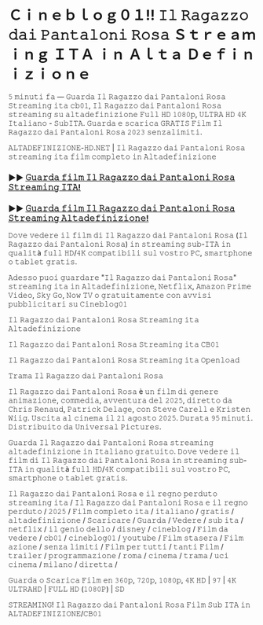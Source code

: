 # Ｃｉｎｅｂｌｏｇ０１!! 𝙸𝚕 𝚁𝚊𝚐𝚊𝚣𝚣𝚘 𝚍𝚊𝚒 𝙿𝚊𝚗𝚝𝚊𝚕𝚘𝚗𝚒 𝚁𝚘𝚜𝚊 Ｓｔｒｅａｍｉｎｇ ＩＴＡ ｉｎ Ａｌｔａ Ｄｅｆｉｎｉｚｉｏｎｅ

𝟻 𝚖𝚒𝚗𝚞𝚝𝚒 𝚏𝚊 — 𝙶𝚞𝚊𝚛𝚍𝚊 𝙸𝚕 𝚁𝚊𝚐𝚊𝚣𝚣𝚘 𝚍𝚊𝚒 𝙿𝚊𝚗𝚝𝚊𝚕𝚘𝚗𝚒 𝚁𝚘𝚜𝚊 𝚂𝚝𝚛𝚎𝚊𝚖𝚒𝚗𝚐 𝚒𝚝𝚊 𝚌𝚋𝟶𝟷, 𝙸𝚕 𝚁𝚊𝚐𝚊𝚣𝚣𝚘 𝚍𝚊𝚒 𝙿𝚊𝚗𝚝𝚊𝚕𝚘𝚗𝚒 𝚁𝚘𝚜𝚊 𝚜𝚝𝚛𝚎𝚊𝚖𝚒𝚗𝚐 𝚜𝚞 𝚊𝚕𝚝𝚊𝚍𝚎𝚏𝚒𝚗𝚒𝚣𝚒𝚘𝚗𝚎 𝙵𝚞𝚕𝚕 𝙷𝙳 𝟷𝟶𝟾𝟶𝚙, 𝚄𝙻𝚃𝚁𝙰 𝙷𝙳 𝟺𝙺 𝙸𝚝𝚊𝚕𝚒𝚊𝚗𝚘 - 𝚂𝚞𝚋𝙸𝚃𝙰. 𝙶𝚞𝚊𝚛𝚍𝚊 𝚎 𝚜𝚌𝚊𝚛𝚒𝚌𝚊 𝙶𝚁𝙰𝚃𝙸𝚂 𝙵𝚒𝚕𝚖 𝙸𝚕 𝚁𝚊𝚐𝚊𝚣𝚣𝚘 𝚍𝚊𝚒 𝙿𝚊𝚗𝚝𝚊𝚕𝚘𝚗𝚒 𝚁𝚘𝚜𝚊 𝟸𝟶𝟸𝟹 𝚜𝚎𝚗𝚣𝚊𝚕𝚒𝚖𝚒𝚝𝚒.

𝙰𝙻𝚃𝙰𝙳𝙴𝙵𝙸𝙽𝙸𝚉𝙸𝙾𝙽𝙴-𝙷𝙳.𝙽𝙴𝚃 | 𝙸𝚕 𝚁𝚊𝚐𝚊𝚣𝚣𝚘 𝚍𝚊𝚒 𝙿𝚊𝚗𝚝𝚊𝚕𝚘𝚗𝚒 𝚁𝚘𝚜𝚊 𝚜𝚝𝚛𝚎𝚊𝚖𝚒𝚗𝚐 𝚒𝚝𝚊 𝚏𝚒𝚕𝚖 𝚌𝚘𝚖𝚙𝚕𝚎𝚝𝚘 𝚒𝚗 𝙰𝚕𝚝𝚊𝚍𝚎𝚏𝚒𝚗𝚒𝚣𝚒𝚘𝚗𝚎

### ►► [𝙶𝚞𝚊𝚛𝚍𝚊 𝚏𝚒𝚕𝚖 𝙸𝚕 𝚁𝚊𝚐𝚊𝚣𝚣𝚘 𝚍𝚊𝚒 𝙿𝚊𝚗𝚝𝚊𝚕𝚘𝚗𝚒 𝚁𝚘𝚜𝚊 𝚂𝚝𝚛𝚎𝚊𝚖𝚒𝚗𝚐 𝙸𝚃𝙰!](https://tinyurl.com/58v9hms8)

### ►► [𝙶𝚞𝚊𝚛𝚍𝚊 𝚏𝚒𝚕𝚖 𝙸𝚕 𝚁𝚊𝚐𝚊𝚣𝚣𝚘 𝚍𝚊𝚒 𝙿𝚊𝚗𝚝𝚊𝚕𝚘𝚗𝚒 𝚁𝚘𝚜𝚊 𝚂𝚝𝚛𝚎𝚊𝚖𝚒𝚗𝚐 𝙰𝚕𝚝𝚊𝚍𝚎𝚏𝚒𝚗𝚒𝚣𝚒𝚘𝚗𝚎!](https://tinyurl.com/58v9hms8)

𝙳𝚘𝚟𝚎 𝚟𝚎𝚍𝚎𝚛𝚎 𝚒𝚕 𝚏𝚒𝚕𝚖 𝚍𝚒 𝙸𝚕 𝚁𝚊𝚐𝚊𝚣𝚣𝚘 𝚍𝚊𝚒 𝙿𝚊𝚗𝚝𝚊𝚕𝚘𝚗𝚒 𝚁𝚘𝚜𝚊 (𝙸𝚕 𝚁𝚊𝚐𝚊𝚣𝚣𝚘 𝚍𝚊𝚒 𝙿𝚊𝚗𝚝𝚊𝚕𝚘𝚗𝚒 𝚁𝚘𝚜𝚊) 𝚒𝚗 𝚜𝚝𝚛𝚎𝚊𝚖𝚒𝚗𝚐 𝚜𝚞𝚋-𝙸𝚃𝙰 𝚒𝚗 𝚚𝚞𝚊𝚕𝚒𝚝à 𝚏𝚞𝚕𝚕 𝙷𝙳/𝟺𝙺 𝚌𝚘𝚖𝚙𝚊𝚝𝚒𝚋𝚒𝚕𝚒 𝚜𝚞𝚕 𝚟𝚘𝚜𝚝𝚛𝚘 𝙿𝙲, 𝚜𝚖𝚊𝚛𝚝𝚙𝚑𝚘𝚗𝚎 𝚘 𝚝𝚊𝚋𝚕𝚎𝚝 𝚐𝚛𝚊𝚝𝚒𝚜.

𝙰𝚍𝚎𝚜𝚜𝚘 𝚙𝚞𝚘𝚒 𝚐𝚞𝚊𝚛𝚍𝚊𝚛𝚎 "𝙸𝚕 𝚁𝚊𝚐𝚊𝚣𝚣𝚘 𝚍𝚊𝚒 𝙿𝚊𝚗𝚝𝚊𝚕𝚘𝚗𝚒 𝚁𝚘𝚜𝚊" 𝚜𝚝𝚛𝚎𝚊𝚖𝚒𝚗𝚐 𝚒𝚝𝚊 𝚒𝚗 𝙰𝚕𝚝𝚊𝚍𝚎𝚏𝚒𝚗𝚒𝚣𝚒𝚘𝚗𝚎, 𝙽𝚎𝚝𝚏𝚕𝚒𝚡, 𝙰𝚖𝚊𝚣𝚘𝚗 𝙿𝚛𝚒𝚖𝚎 𝚅𝚒𝚍𝚎𝚘, 𝚂𝚔𝚢 𝙶𝚘, 𝙽𝚘𝚠 𝚃𝚅 𝚘 𝚐𝚛𝚊𝚝𝚞𝚒𝚝𝚊𝚖𝚎𝚗𝚝𝚎 𝚌𝚘𝚗 𝚊𝚟𝚟𝚒𝚜𝚒 𝚙𝚞𝚋𝚋𝚕𝚒𝚌𝚒𝚝𝚊𝚛𝚒 𝚜𝚞 𝙲𝚒𝚗𝚎𝚋𝚕𝚘𝚐𝟶𝟷

𝙸𝚕 𝚁𝚊𝚐𝚊𝚣𝚣𝚘 𝚍𝚊𝚒 𝙿𝚊𝚗𝚝𝚊𝚕𝚘𝚗𝚒 𝚁𝚘𝚜𝚊 𝚂𝚝𝚛𝚎𝚊𝚖𝚒𝚗𝚐 𝚒𝚝𝚊 𝙰𝚕𝚝𝚊𝚍𝚎𝚏𝚒𝚗𝚒𝚣𝚒𝚘𝚗𝚎

𝙸𝚕 𝚁𝚊𝚐𝚊𝚣𝚣𝚘 𝚍𝚊𝚒 𝙿𝚊𝚗𝚝𝚊𝚕𝚘𝚗𝚒 𝚁𝚘𝚜𝚊 𝚂𝚝𝚛𝚎𝚊𝚖𝚒𝚗𝚐 𝚒𝚝𝚊 𝙲𝙱𝟶𝟷

𝙸𝚕 𝚁𝚊𝚐𝚊𝚣𝚣𝚘 𝚍𝚊𝚒 𝙿𝚊𝚗𝚝𝚊𝚕𝚘𝚗𝚒 𝚁𝚘𝚜𝚊 𝚂𝚝𝚛𝚎𝚊𝚖𝚒𝚗𝚐 𝚒𝚝𝚊 𝙾𝚙𝚎𝚗𝚕𝚘𝚊𝚍

𝚃𝚛𝚊𝚖𝚊 𝙸𝚕 𝚁𝚊𝚐𝚊𝚣𝚣𝚘 𝚍𝚊𝚒 𝙿𝚊𝚗𝚝𝚊𝚕𝚘𝚗𝚒 𝚁𝚘𝚜𝚊

𝙸𝚕 𝚁𝚊𝚐𝚊𝚣𝚣𝚘 𝚍𝚊𝚒 𝙿𝚊𝚗𝚝𝚊𝚕𝚘𝚗𝚒 𝚁𝚘𝚜𝚊 è 𝚞𝚗 𝚏𝚒𝚕𝚖 𝚍𝚒 𝚐𝚎𝚗𝚎𝚛𝚎 𝚊𝚗𝚒𝚖𝚊𝚣𝚒𝚘𝚗𝚎, 𝚌𝚘𝚖𝚖𝚎𝚍𝚒𝚊, 𝚊𝚟𝚟𝚎𝚗𝚝𝚞𝚛𝚊 𝚍𝚎𝚕 𝟸𝟶𝟸𝟻, 𝚍𝚒𝚛𝚎𝚝𝚝𝚘 𝚍𝚊 𝙲𝚑𝚛𝚒𝚜 𝚁𝚎𝚗𝚊𝚞𝚍, 𝙿𝚊𝚝𝚛𝚒𝚌𝚔 𝙳𝚎𝚕𝚊𝚐𝚎, 𝚌𝚘𝚗 𝚂𝚝𝚎𝚟𝚎 𝙲𝚊𝚛𝚎𝚕𝚕 𝚎 𝙺𝚛𝚒𝚜𝚝𝚎𝚗 𝚆𝚒𝚒𝚐. 𝚄𝚜𝚌𝚒𝚝𝚊 𝚊𝚕 𝚌𝚒𝚗𝚎𝚖𝚊 𝚒𝚕 𝟸𝟷 𝚊𝚐𝚘𝚜𝚝𝚘 𝟸𝟶𝟸𝟻. 𝙳𝚞𝚛𝚊𝚝𝚊 𝟿𝟻 𝚖𝚒𝚗𝚞𝚝𝚒. 𝙳𝚒𝚜𝚝𝚛𝚒𝚋𝚞𝚒𝚝𝚘 𝚍𝚊 𝚄𝚗𝚒𝚟𝚎𝚛𝚜𝚊𝚕 𝙿𝚒𝚌𝚝𝚞𝚛𝚎𝚜.

𝙶𝚞𝚊𝚛𝚍𝚊 𝙸𝚕 𝚁𝚊𝚐𝚊𝚣𝚣𝚘 𝚍𝚊𝚒 𝙿𝚊𝚗𝚝𝚊𝚕𝚘𝚗𝚒 𝚁𝚘𝚜𝚊 𝚜𝚝𝚛𝚎𝚊𝚖𝚒𝚗𝚐 𝚊𝚕𝚝𝚊𝚍𝚎𝚏𝚒𝚗𝚒𝚣𝚒𝚘𝚗𝚎 𝚒𝚗 𝙸𝚝𝚊𝚕𝚒𝚊𝚗𝚘 𝚐𝚛𝚊𝚝𝚞𝚒𝚝𝚘. 𝙳𝚘𝚟𝚎 𝚟𝚎𝚍𝚎𝚛𝚎 𝚒𝚕 𝚏𝚒𝚕𝚖 𝚍𝚒 𝙸𝚕 𝚁𝚊𝚐𝚊𝚣𝚣𝚘 𝚍𝚊𝚒 𝙿𝚊𝚗𝚝𝚊𝚕𝚘𝚗𝚒 𝚁𝚘𝚜𝚊 𝚒𝚗 𝚜𝚝𝚛𝚎𝚊𝚖𝚒𝚗𝚐 𝚜𝚞𝚋-𝙸𝚃𝙰 𝚒𝚗 𝚚𝚞𝚊𝚕𝚒𝚝à 𝚏𝚞𝚕𝚕 𝙷𝙳/𝟺𝙺 𝚌𝚘𝚖𝚙𝚊𝚝𝚒𝚋𝚒𝚕𝚒 𝚜𝚞𝚕 𝚟𝚘𝚜𝚝𝚛𝚘 𝙿𝙲, 𝚜𝚖𝚊𝚛𝚝𝚙𝚑𝚘𝚗𝚎 𝚘 𝚝𝚊𝚋𝚕𝚎𝚝 𝚐𝚛𝚊𝚝𝚒𝚜.

𝙸𝚕 𝚁𝚊𝚐𝚊𝚣𝚣𝚘 𝚍𝚊𝚒 𝙿𝚊𝚗𝚝𝚊𝚕𝚘𝚗𝚒 𝚁𝚘𝚜𝚊 𝚎 𝚒𝚕 𝚛𝚎𝚐𝚗𝚘 𝚙𝚎𝚛𝚍𝚞𝚝𝚘 𝚜𝚝𝚛𝚎𝚊𝚖𝚒𝚗𝚐 𝚒𝚝𝚊 / 𝙸𝚕 𝚁𝚊𝚐𝚊𝚣𝚣𝚘 𝚍𝚊𝚒 𝙿𝚊𝚗𝚝𝚊𝚕𝚘𝚗𝚒 𝚁𝚘𝚜𝚊 𝚎 𝚒𝚕 𝚛𝚎𝚐𝚗𝚘 𝚙𝚎𝚛𝚍𝚞𝚝𝚘 / 𝟸𝟶𝟸𝟻 / 𝙵𝚒𝚕𝚖 𝚌𝚘𝚖𝚙𝚕𝚎𝚝𝚘 𝚒𝚝𝚊 / 𝚒𝚝𝚊𝚕𝚒𝚊𝚗𝚘 / 𝚐𝚛𝚊𝚝𝚒𝚜 / 𝚊𝚕𝚝𝚊𝚍𝚎𝚏𝚒𝚗𝚒𝚣𝚒𝚘𝚗𝚎 / 𝚂𝚌𝚊𝚛𝚒𝚌𝚊𝚛𝚎 / 𝙶𝚞𝚊𝚛𝚍𝚊 / 𝚅𝚎𝚍𝚎𝚛𝚎 / 𝚜𝚞𝚋 𝚒𝚝𝚊 / 𝚗𝚎𝚝𝚏𝚕𝚒𝚡 / 𝚒𝚕 𝚐𝚎𝚗𝚒𝚘 𝚍𝚎𝚕𝚕𝚘 / 𝚍𝚒𝚜𝚗𝚎𝚢 / 𝚌𝚒𝚗𝚎𝚋𝚕𝚘𝚐 / 𝙵𝚒𝚕𝚖 𝚍𝚊 𝚟𝚎𝚍𝚎𝚛𝚎 / 𝚌𝚋𝟶𝟷 / 𝚌𝚒𝚗𝚎𝚋𝚕𝚘𝚐𝟶𝟷 / 𝚢𝚘𝚞𝚝𝚞𝚋𝚎 / 𝙵𝚒𝚕𝚖 𝚜𝚝𝚊𝚜𝚎𝚛𝚊 / 𝙵𝚒𝚕𝚖 𝚊𝚣𝚒𝚘𝚗𝚎 / 𝚜𝚎𝚗𝚣𝚊 𝚕𝚒𝚖𝚒𝚝𝚒 / 𝙵𝚒𝚕𝚖 𝚙𝚎𝚛 𝚝𝚞𝚝𝚝𝚒 / 𝚝𝚊𝚗𝚝𝚒 𝙵𝚒𝚕𝚖 / 𝚝𝚛𝚊𝚒𝚕𝚎𝚛 / 𝚙𝚛𝚘𝚐𝚛𝚊𝚖𝚖𝚊𝚣𝚒𝚘𝚗𝚎 / 𝚛𝚘𝚖𝚊 / 𝚌𝚒𝚗𝚎𝚖𝚊 / 𝚝𝚛𝚊𝚖𝚊 / 𝚞𝚌𝚒 𝚌𝚒𝚗𝚎𝚖𝚊 / 𝚖𝚒𝚕𝚊𝚗𝚘 / 𝚍𝚒𝚛𝚎𝚝𝚝𝚊 /

𝙶𝚞𝚊𝚛𝚍𝚊 𝚘 𝚂𝚌𝚊𝚛𝚒𝚌𝚊 𝙵𝚒𝚕𝚖 𝚎𝚗 𝟹𝟼𝟶𝚙, 𝟽𝟸𝟶𝚙, 𝟷𝟶𝟾𝟶𝚙, 𝟺𝙺 𝙷𝙳 | 𝟿𝟽 | 𝟺𝙺 𝚄𝙻𝚃𝚁𝙰𝙷𝙳 | 𝙵𝚄𝙻𝙻 𝙷𝙳 (𝟷𝟶𝟾𝟶𝙿) | 𝚂𝙳

𝚂𝚃𝚁𝙴𝙰𝙼𝙸𝙽𝙶! 𝙸𝚕 𝚁𝚊𝚐𝚊𝚣𝚣𝚘 𝚍𝚊𝚒 𝙿𝚊𝚗𝚝𝚊𝚕𝚘𝚗𝚒 𝚁𝚘𝚜𝚊 𝙵𝚒𝚕𝚖 𝚂𝚞𝚋 𝙸𝚃𝙰 𝚒𝚗 𝙰𝙻𝚃𝙰𝙳𝙴𝙵𝙸𝙽𝙸𝚉𝙸𝙾𝙽𝙴/𝙲𝙱𝟶𝟷
